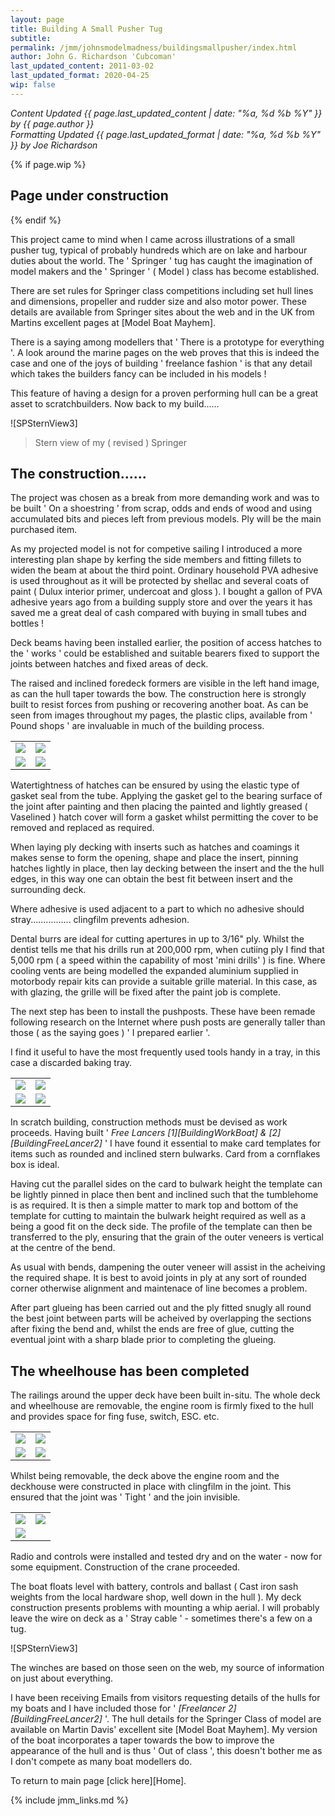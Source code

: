 ```yaml
---
layout: page
title: Building A Small Pusher Tug
subtitle:
permalink: /jmm/johnsmodelmadness/buildingsmallpusher/index.html
author: John G. Richardson 'Cubcoman'
last_updated_content: 2011-03-02
last_updated_format: 2020-04-25
wip: false
---
```

*Content Updated {{ page.last_updated_content | date: "%a, %d %b %Y" }} by {{ page.author }}*  
*Formatting Updated {{ page.last_updated_format | date: "%a, %d %b %Y" }} by Joe Richardson*

{% if page.wip %}
## Page under construction
{% endif %}

This project came to mind when I came across illustrations of a small pusher tug, typical of probably hundreds which are on lake and harbour duties about the world.
The ' Springer ' tug has caught the imagination of model makers and the ' Springer ' ( Model ) class has become established.

There are set rules for Springer class competitions including set hull lines and dimensions, propeller and rudder size and also motor power.
These details are available from Springer sites about the web and in the UK from Martins excellent pages at [Model Boat Mayhem].

There is a saying among modellers that ' There is a prototype for everything '.
A look around the marine pages on the web proves that this is indeed the case and one of the joys of building ' freelance fashion '
is that any detail which takes the builders fancy can be included in his models !

This feature of having a design for a proven performing hull can be a great asset to scratchbuilders.
Now back to my build......

![SPSternView3]
> Stern view of my ( revised ) Springer

## The construction......
The project was chosen as a break from more demanding work and was to be built ' On a shoestring ' from scrap,
odds and ends of wood and using accumulated bits and pieces left from previous models. Ply will be the main purchased item.

As my projected model is not for competive sailing I introduced a more interesting plan shape by kerfing the side members
and fitting fillets to widen the beam at about the third point.
Ordinary household PVA adhesive is used throughout as it will be protected by shellac and several coats of paint ( Dulux interior primer, undercoat and gloss ).
I bought a gallon of PVA adhesive years ago from a building supply store and over the years it has saved me a great deal of cash
compared with buying in small tubes and bottles !

Deck beams having been installed earlier, the position of access hatches to the ' works ' could be established
and suitable bearers fixed to support the joints between hatches and fixed areas of deck.

The raised and inclined foredeck formers are visible in the left hand image, as can the hull taper towards the bow.
The construction here is strongly built to resist forces from pushing or recovering another boat.
As can be seen from images throughout my pages, the plastic clips, available from ' Pound shops ' are invaluable in much of the building process.

<div class="image-table">
	<table>
		<tr>
			<td class="col2">
				<img src="/assets/jmm/spsupstart.jpg">
			</td>
			<td class="col2">
				<img src="/assets/jmm/spfunnel3.jpg">
			</td>
		</tr>
		<tr>
			<td>
				<img src="/assets/jmm/spfunnel4.jpg">
			</td>
			<td>
				<img src="/assets/jmm/spstiffeners.jpg">
			</td>
		</tr>
	</table>
</div>

Watertightness of hatches can be ensured by using the elastic type of gasket seal from the tube.
Applying the gasket gel to the bearing surface of the joint after painting and then placing the painted
and lightly greased ( Vaselined ) hatch cover will form a gasket whilst permitting the cover to be removed and replaced as required.

When laying ply decking with inserts such as hatches and coamings it makes sense to form the opening,
shape and place the insert, pinning hatches lightly in place, then lay decking between the insert and the the hull edges,
in this way one can obtain the best fit between insert and the surrounding deck.

Where adhesive is used adjacent to a part to which no adhesive should stray................ clingfilm prevents adhesion.

Dental burrs are ideal for cutting apertures in up to 3/16" ply.
Whilst the dentist tells me that his drills run at 200,000 rpm, when cutiing ply I find that 5,000 rpm
( a speed within the capability of most 'mini drills' ) is fine.
Where cooling vents are being modelled the expanded aluminium supplied in motorbody repair kits can provide a suitable grille material.
In this case, as with glazing, the grille will be fixed after the paint job is complete.

The next step has been to install the pushposts.
These have been remade following research on the Internet where push posts are generally taller than
those ( as the saying goes ) ' I prepared earlier '.

I find it useful to have the most frequently used tools handy in a tray, in this case a discarded baking tray.

<div class="image-table">
	<table>
		<tr>
			<td class="col2">
				<img src="/assets/jmm/smlpushbulwks.jpg">
			</td>
			<td class="col2">
				<img src="/assets/jmm/smlpushbulwks2.jpg">
			</td>
		</tr>
		<tr>
			<td>
				<img src="/assets/jmm/smpushstern%20bul.jpg">
			</td>
			<td>
				<img src="/assets/jmm/smpushtoolsoftrade.jpg">
			</td>
		</tr>
	</table>
</div>

In scratch building, construction methods must be devised as work proceeds.
Having built ' *Free Lancers [1][BuildingWorkBoat] & [2][BuildingFreeLancer2]* ' I have found it essential
to make card templates for items such as rounded and inclined stern bulwarks. Card from a cornflakes box is ideal.

Having cut the parallel sides on the card to bulwark height the template can be lightly pinned in place
then bent and inclined such that the tumblehome is as required.
It is then a simple matter to mark top and bottom of the template for cutting to maintain the bulwark height
required as well as a being a good fit on the deck side.
The profile of the template can then be transferred to the ply,
ensuring that the grain of the outer veneers is vertical at the centre of the bend.

As usual with bends, dampening the outer veneer will assist in the acheiving the required shape.
It is best to avoid joints in ply at any sort of rounded corner otherwise alignment and maintenace of line becomes a problem.

After part glueing has been carried out and the ply fitted snugly all round the best joint between parts will be
acheived by overlapping the sections after fixing the bend and, whilst the ends are free of glue,
cutting the eventual joint with a sharp blade prior to completing the glueing.

## The wheelhouse has been completed

The railings around the upper deck have been built in-situ.
The whole deck and wheelhouse are removable, the engine room is firmly fixed to the hull
and provides space for fing fuse, switch, ESC. etc.

<div class="image-table">
	<table>
		<tr>
			<td class="col2">
				<img src="/assets/jmm/springhanrails.jpg">
			</td>
			<td class="col2">
				<img src="/assets/jmm/spricontroldept.jpg">
			</td>
		</tr>
		<tr>
			<td>
				<img src="/assets/jmm/springfloattest.jpg">
			</td>
			<td>
				<img src="/assets/jmm/springcrane2.jpg">
			</td>
		</tr>
	</table>
</div>

Whilst being removable, the deck above the engine room and the deckhouse were constructed in place with clingfilm in the joint.
This ensured that the joint was ' Tight ' and the join invisible.

<div class="image-table">
	<table>
		<tr>
			<td class="col2">
				<img src="/assets/jmm/spricraneinconstruction.jpg">
			</td>
			<td class="col2">
				<img src="/assets/jmm/spristernwinch2.jpg">
			</td>
		</tr>
		<tr>
			<td colspan="2">
				<img src="/assets/jmm/sprifngerafloat.jpg">
			</td>
		</tr>
	</table>
</div>

Radio and controls were installed and tested dry and on the water - now for some equipment.
Construction of the crane proceeded.

The boat floats level with battery, controls and ballast
( Cast iron sash weights from the local hardware shop, well down in the hull ).
My deck construction presents problems with mounting a whip aerial.
I will probably leave the wire on deck as a ' Stray cable ' - sometimes there's a few on a tug.

![SPSternView3]

The winches are based on those seen on the web, my source of information on just about everything.

I have been receiving Emails from visitors requesting details of the hulls for my boats and I have included those
for ' *[Freelancer 2][BuildingFreeLancer2]* '.
The hull details for the Springer Class of model are available on Martin Davis' excellent site [Model Boat Mayhem].
My version of the boat incorporates a taper towards the bow to improve the appearance of the hull and is thus ' Out of class ',
this doesn't bother me as I don't compete as many boat modellers do.

To return to main page [click here][Home].

{% include jmm_links.md %}
